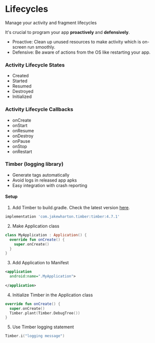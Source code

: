 # Lifecycles

Manage your activity and fragment lifecycles

It's crucial to program your app **proactively** and **defensively**.
- Proactive: Clean up unused resources to make activity which is on-screen run smoothly.
- Defensive: Be aware of actions from the OS like restarting your app.
  


### Activity Lifecycle States
- Created
- Started
- Resumed
- Destroyed
- Initialized

### Activity Lifecycle Callbacks
- onCreate
- onStart
- onResume
- onDestroy
- onPause
- onStop
- onRestart




### Timber (logging library)
- Generate tags automatically
- Avoid logs in released app apks
- Easy integration with crash reporting

#### Setup
1. Add Timber to build.gradle. Check the latest version [here](https://github.com/JakeWharton/timber#download). 

```gradle
implementation 'com.jakewharton.timber:timber:4.7.1'
```

2. Make Application class
```kotlin
class MyApplication : Application() {
  override fun onCreate() {
    super.onCreate()
  }
}
```
3. Add Application to Manifest
```xml
<application
  android:name=".MyApplication">
   
</application>
```
4. Initialize Timber in the Application class
```kotlin
override fun onCreate() {
  super.onCreate()
  Timber.plant(Timber.DebugTree())
}
```
5. Use Timber logging statement
```kotlin
Timber.i("logging message")
```
